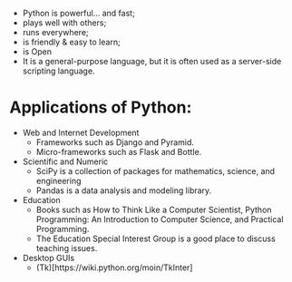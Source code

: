 - Python is powerful... and fast;
- plays well with others;
- runs everywhere;
- is friendly & easy to learn;
- is Open
- It is a general-purpose language, but it is often used as a server-side scripting language. 
# Applications of Python:
- Web and Internet Development
  <ul>
    <li> Frameworks such as Django and Pyramid.</li>
    <li>Micro-frameworks such as Flask and Bottle. </li>
  </ul> 
- Scientific and Numeric
   <ul>
    <li>SciPy is a collection of packages for mathematics, science, and engineering </li>
    <li>Pandas is a data analysis and modeling library.</li>
  </ul>
- Education
  <ul>
    <li>Books such as How to Think Like a Computer Scientist, Python Programming: An Introduction to Computer Science, and Practical Programming.
    <li>The Education Special Interest Group is a good place to discuss teaching issues.</li>   
   </ul>
- Desktop GUIs
  <ul>
    <li>(Tk)[https://wiki.python.org/moin/TkInter]</li>
  </ul>
